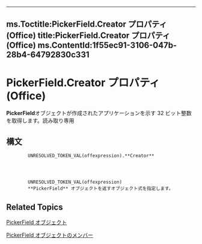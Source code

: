 

---
ms.Toctitle:PickerField.Creator プロパティ (Office)
title:PickerField.Creator プロパティ (Office)
ms.ContentId:1f55ec91-3106-047b-28b4-64792830c331
---
# PickerField.Creator プロパティ (Office)




**PickerField**オブジェクトが作成されたアプリケーションを示す 32 ビット整数を取得します。読み取り専用

## 構文

            UNRESOLVED_TOKEN_VAL(offexpression).**Creator**




            UNRESOLVED_TOKEN_VAL(offexpression)
            **PickerField** オブジェクトを返すオブジェクト式を指定します。



## Related Topics

[PickerField オブジェクト](f0491733-f8bb-aa8f-95ff-9e844696afe4.md)

[PickerField オブジェクトのメンバー](8d64bb41-6d02-056a-2a76-f86d6713e584.md)




